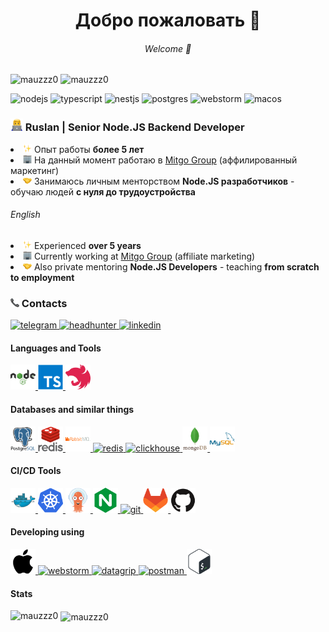 <h1 align="center">Добро пожаловать 👋</h1>
<h6 align="center">Welcome 👋</h6>

<p>
    <img src="https://komarev.com/ghpvc/?username=mauzzz0&label=Profile%20views&color=0e75b6&style=flat" alt="mauzzz0" height="20" />
    <img src="https://badgen.net/badge/color/Открыт к предложениям/green?label=%D0%A1%D1%82%D0%B0%D1%82%D1%83%D1%81" alt="mauzzz0" height="20" />
</p>
<p>
    <img src="https://img.shields.io/badge/node.js-6DA55F?style=for-the-badge&logo=node.js&logoColor=white" alt="nodejs" height="20" />
    <img src="https://img.shields.io/badge/typescript-%23007ACC.svg?style=for-the-badge&logo=typescript&logoColor=white" alt="typescript" height="20" />
    <img src="https://img.shields.io/badge/nestjs-%23E0234E.svg?style=for-the-badge&logo=nestjs&logoColor=white" alt="nestjs" height="20" />
    <img src="https://img.shields.io/badge/postgres-%23316192.svg?style=for-the-badge&logo=postgresql&logoColor=white" alt="postgres" height="20" />
    <img src="https://img.shields.io/badge/webstorm-143?style=for-the-badge&logo=webstorm&logoColor=white&color=black" alt="webstorm" height="20" />
    <img src="https://img.shields.io/badge/mac%20os-000000?style=for-the-badge&logo=macos&logoColor=F0F0F0" alt="macos" height="20" />
</p>

<h3><img src=".github/static/man-technologist.png" alt="Ruslan Semak" height="20" /> Ruslan | Senior Node.JS Backend Developer</h3>
<li><img src=".github/static/sparkles.png" alt="Sparkles" height="14" /> Опыт работы <b>более 5 лет</b></li>
<li><img src=".github/static/office.png" alt="Office" height="14" /> На данный момент работаю в <a href="https://mitgo.com/">Mitgo Group</a> (аффилированный маркетинг)</li>
<li><img src=".github/static/handshake.png" alt="Handshake" height="14" /> Занимаюсь личным менторством <b>Node.JS разработчиков</b> - обучаю людей <b>с нуля до трудоустройства</b></li>

<h6>English</h3>
<li><img src=".github/static/sparkles.png" alt="Sparkles" height="14" /> Experienced <b>over 5 years</b></li>
<li><img src=".github/static/office.png" alt="Office" height="14" /> Currently working at <a href="https://mitgo.com/">Mitgo Group</a> (affiliate marketing)</li>
<li><img src=".github/static/handshake.png" alt="Handshake" height="14" /> Also private mentoring <b>Node.JS Developers</b> - teaching <b>from scratch to employment</b></li>


<h3 align="left"><img src=".github/static/telephone.png" alt="Telephone" height="14" /> Contacts</h3>
<p align="left">
    <a href="https://t.me/mauzzz0" target="_blank" rel="noreferrer"> <img src="https://upload.wikimedia.org/wikipedia/commons/8/82/Telegram_logo.svg" alt="telegram" width="40" height="40"/> </a>
    <a href="https://hh.ru/resume/03dad281ff07e967650039ed1f7a3163335743" target="_blank" rel="noreferrer"> <img src="https://tech.hh.ru/api/logos/min-hh-red.png" alt="headhunter" width="40" height="40"/> </a>
    <a href="https://www.linkedin.com/in/mauzzz0" target="_blank" rel="noreferrer"> <img src="https://cdn.jsdelivr.net/gh/devicons/devicon@latest/icons/linkedin/linkedin-original.svg" alt="linkedin" width="40" height="40"/> </a>
</p>

<h4 align="left">Languages and Tools</h4>
<p align="left">
    <a href="https://nodejs.org" target="_blank" rel="noreferrer"> <img src="https://raw.githubusercontent.com/devicons/devicon/master/icons/nodejs/nodejs-original-wordmark.svg" alt="nodejs" width="40" height="40"/> </a>
    <a href="https://www.typescriptlang.org/" target="_blank" rel="noreferrer"> <img src="https://raw.githubusercontent.com/devicons/devicon/master/icons/typescript/typescript-original.svg" alt="typescript" width="40" height="40"/> </a>
    <a href="https://www.nestjs.com/" target="_blank" rel="noreferrer"> <img src="https://raw.githubusercontent.com/devicons/devicon/master/icons/nestjs/nestjs-original.svg" alt="nestjs" width="40" height="40"/> </a>
</p>

<h4 align="left">Databases and similar things</h4>
<p align="left">
    <a href="https://www.postgresql.org" target="_blank" rel="noreferrer"> <img src="https://raw.githubusercontent.com/devicons/devicon/master/icons/postgresql/postgresql-original-wordmark.svg" alt="postgresql" width="40" height="40"/> </a>
    <a href="https://www.redis.io" target="_blank" rel="noreferrer"> <img src="https://raw.githubusercontent.com/devicons/devicon/master/icons/redis/redis-original-wordmark.svg" alt="redis" width="40" height="40"/> </a>
<a href="https://www.rabbitmq.com/" target="_blank" rel="noreferrer"> <img src="https://raw.githubusercontent.com/devicons/devicon/master/icons/rabbitmq/rabbitmq-original-wordmark.svg" alt="rabbitmq" width="40" height="40"/> </a>
    <a href="https://kafka.apache.org/" target="_blank" rel="noreferrer"> <img src="https://cdn.jsdelivr.net/gh/devicons/devicon@latest/icons/apachekafka/apachekafka-original-wordmark.svg" alt="redis" width="40" height="40"/> </a>
    <a href="https://www.clickhouse.com" target="_blank" rel="noreferrer"> <img src="https://clickhouse.com/images/media/ch_logo_blk_md_vert.svg" alt="clickhouse" width="40" height="40"/> </a>
    <a href="https://www.mongodb.com" target="_blank" rel="noreferrer"> <img src="https://raw.githubusercontent.com/devicons/devicon/master/icons/mongodb/mongodb-original-wordmark.svg" alt="mongodb" width="40" height="40"/> </a>
    <a href="https://www.mysql.com" target="_blank" rel="noreferrer"> <img src="https://raw.githubusercontent.com/devicons/devicon/master/icons/mysql/mysql-original-wordmark.svg" alt="mysql" width="40" height="40"/> </a>
</p>

<h4 align="left">CI/CD Tools</h4>
<p align="left">
    <a href="https://www.docker.com" target="_blank" rel="noreferrer"> <img src="https://raw.githubusercontent.com/devicons/devicon/master/icons/docker/docker-original.svg" alt="docker" width="40" height="40"/> </a>
    <a href="https://www.kubernetes.io" target="_blank" rel="noreferrer"> <img src="https://raw.githubusercontent.com/devicons/devicon/master/icons/kubernetes/kubernetes-plain.svg" alt="kubernetes" width="40" height="40"/> </a>
    <a href="https://argo-cd.readthedocs.io/en/stable/" target="_blank" rel="noreferrer"> <img src="https://raw.githubusercontent.com/devicons/devicon/master/icons/argocd/argocd-original.svg" alt="argocd" width="40" height="40"/> </a>
    <a href="https://www.nginx.com" target="_blank" rel="noreferrer"> <img src="https://raw.githubusercontent.com/devicons/devicon/master/icons/nginx/nginx-original.svg" alt="nginx" width="40" height="40"/> </a>
    <a href="https://git-scm.com/" target="_blank" rel="noreferrer"> <img src="https://www.vectorlogo.zone/logos/git-scm/git-scm-icon.svg" alt="git" width="40" height="40"/> </a>
    <a href="https://gitlab.com/" target="_blank" rel="noreferrer"> <img src="https://raw.githubusercontent.com/devicons/devicon/master/icons/gitlab/gitlab-original.svg" alt="gitlab" width="40" height="40"/> </a>
    <a href="https://github.com/" target="_blank" rel="noreferrer"> <img src="https://raw.githubusercontent.com/devicons/devicon/master/icons/github/github-original.svg" alt="github" width="40" height="40"/> </a>
</p>

<h4 align="left">Developing using</h4>
<p align="left">
    <a href="https://apple.com" target="_blank" rel="noreferrer"> <img src="https://raw.githubusercontent.com/devicons/devicon/master/icons/apple/apple-original.svg" alt="apple" width="40" height="40"/> </a>
    <a href="https://www.jetbrains.com/webstorm/" target="_blank" rel="noreferrer"> <img src="https://cdn.worldvectorlogo.com/logos/webstorm-icon.svg" alt="webstorm" width="40" height="40"/> </a>
    <a href="https://www.jetbrains.com/datagrip/" target="_blank" rel="noreferrer"> <img src="https://cdn.worldvectorlogo.com/logos/datagrip-icon.svg" alt="datagrip" width="40" height="40"/> </a>
    <a href="https://postman.com" target="_blank" rel="noreferrer"> <img src="https://www.vectorlogo.zone/logos/getpostman/getpostman-icon.svg" alt="postman" width="40" height="40"/> </a>
    <a href="https://en.wikipedia.org/wiki/Bash_(Unix_shell)" target="_blank" rel="noreferrer"> <img src="https://raw.githubusercontent.com/devicons/devicon/master/icons/bash/bash-original.svg" alt="bash" width="40" height="40"/> </a>
</p>

<h4 align="left">Stats</h4>
<p><img align="left" src="https://github-readme-stats.vercel.app/api/top-langs?username=mauzzz0&show_icons=true&locale=en&layout=compact&theme=blue-green" alt="mauzzz0" /></p>
<p>&nbsp<img align="center" src="https://github-readme-stats.vercel.app/api?username=mauzzz0&show_icons=true&locale=en&theme=blue-green" alt="mauzzz0" /></p>

###
